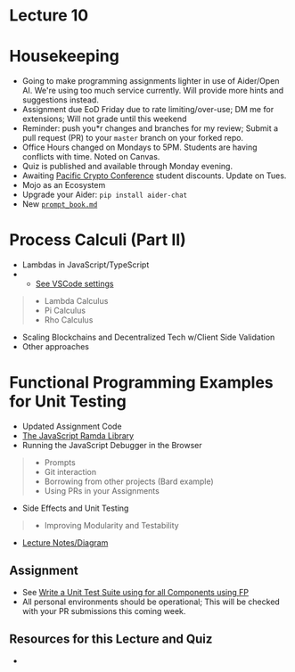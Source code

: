 # Lecture 10

# Housekeeping

- Going to make programming assignments lighter in use of Aider/Open AI. We're using too much service currently. Will provide more hints and suggestions instead.
- Assignment due EoD Friday due to rate limiting/over-use; DM me for extensions; Will not grade until this weekend
- Reminder: push you*r changes and branches for my review; Submit a pull request (PR) to your `master` branch on your forked repo.
- Office Hours changed on Mondays to 5PM. Students are having conflicts with time. Noted on Canvas.
- Quiz is published and available through Monday evening.
- Awaiting [Pacific Crypto Conference](https://www.pacificbitcoin.com/) student discounts. Update on Tues.
- Mojo as an Ecosystem
- Upgrade your Aider: `pip install aider-chat`
- New [`prompt_book.md`](../workspaces/prompt_book.md)

# Process Calculi (Part II)

- Lambdas in JavaScript/TypeScript
- * [See VSCode settings]()
> * Lambda Calculus
> * Pi Calculus
> * Rho Calculus
- Scaling Blockchains and Decentralized Tech w/Client Side Validation
- Other approaches

# Functional Programming Examples for Unit Testing

- Updated Assignment Code
- [The JavaScript Ramda Library](https://www.htmlgoodies.com/javascript/advanced-functional-programming-monads-in-javascript/)
- Running the JavaScript Debugger in the Browser
> * Prompts
> * Git interaction
> * Borrowing from other projects (Bard example)
> * Using PRs in your Assignments
- Side Effects and Unit Testing
> * Improving Modularity and Testability
- [Lecture Notes/Diagram](./notes_lec10.md#Side-Effects-and-Unit-Tests)

## Assignment

* See [Write a Unit Test Suite using for all Components using FP](../assignments/28_Sept_2023.md)
* All personal environments should be operational; This will be checked with your PR submissions this coming week.

## Resources for this Lecture and Quiz

* 
